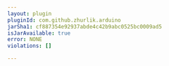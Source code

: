 ```yaml
---
layout: plugin
pluginId: com.github.zhurlik.arduino
jarSha1: cf887354e92937abde4c42b9abc0525bc0009ad5
isJarAvailable: true
error: NONE
violations: []

---
```

